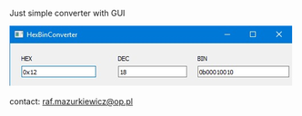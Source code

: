 Just simple converter with GUI

![screenshot](picture.jpg "screenshot")


contact:
raf.mazurkiewicz@op.pl